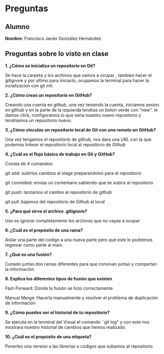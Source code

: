 # Preguntas

## Alumno 

**Nombre**: Francisco Javier González Hernández

## Preguntas sobre lo visto en clase 

**1. ¿Cómo se inicializa un repositorio en Git?**

Se hace la carpeta y los archivos que vamos a ocupar , tambien hacer el gitignore y por ultimo para iniciarlo, ocupamos la terminal para hacer la incializacion con git init.

**2. ¿Cómo creas un repositorio en GitHub?**

Creando una cuenta en github, una vez teniendo la cuenta, iniciamos sesion en github y en la parte de la izquierda tendras un boton verde con "new", le damos click, configuramos lo que seria nuestro nuevo repositorio y tendriamos un repositorio nuevo.

**3. ¿Cómo vinculas un repositorio local de Git con uno remoto en GitHub?**

Una vez tengamos el repositorio de github, nos dara una URL con la que podemos linkear el repositorio local al repositorio de Github

**4. ¿Cuál es el flujo básico de trabajo en Git y GitHub?**

Consta de 4 comandos:

git add: subirlos cambios al stage preparandolos para el repositorio

git commited: envias un comentario sabiendo que se subira al repositorio

git push: lanzamos el cambio al repositorio de github

git pull: bajamos del repositorio de Github al local

**5. ¿Para qué sirve el archivo .gitignore?**

Uso es ignorar completamente los archivos que no vayas a ocupar

**6. ¿Cuál es el propósito de una rama?**

Aislar una parte del codigo a una nueva parte pero que este lo podremos regresar como parte al main.

**7. ¿Qué es una fusión?**

Cunado juntas dos ramas diferentes para que convivan juntas y compartan la información.

**8. Explica los diferentes tipos de fusión que existen**

Fast-Forward: Donde la fusión se hizo correctamente

Manual Merge: Hacerla manualmente y resolver el problema de duplicación de información

**9. ¿Cómo puedes ver el historial de tu repositorio?**

Se ejecuta en la terminal del Visual el comando ¨git log" y con este nos mostrara nuestro historial de cambios que hemos realizado.

**10. ¿Cuál es el propósito de una etiqueta?**

Ponerles una version a las librerias o codigos que subamos al repositorio
